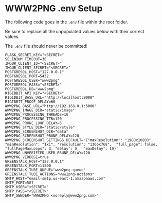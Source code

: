 # WWW2PNG .env Setup

The following code goes in the `.env` file within the root folder.

Be sure to replace all the unpopulated values below with their correct values.

The `.env` file should never be committed!

```
FLASK_SECRET_KEY="<SECRET>"
SELENIUM_TIMEOUT=30
IMGUR_CLIENT_ID="<SECRET>"
IMGUR_CLIENT_SECRET="<SECRET>"
POSTGRESQL_HOST="127.0.0.1"
POSTGRESQL_PORT=5432
POSTGRESQL_USER="www2png"
POSTGRESQL_PASS="<SECRET>"
POSTGRESQL_DB="www2png"
RIGIDBIT_API_KEY="<SECRET>"
RIGIDBIT_BASE_URL="http://localhost:8000"
RIGIDBIT_PROOF_DELAY=60
WWW2PNG_BASE_URL="http://192.168.0.1:5000"
WWW2PNG_IMAGE_DIR="static/image"
WWW2PNG_PROCESSING_THREADS=10
WWW2PNG_PROCESSING_TTR=120
WWW2PNG_PRUNE_LOOP_DELAY=5
WWW2PNG_STYLE_DIR="static/style"
WWW2PNG_SCREENSHOT_DIR="data"
WWW2PNG_SCREENSHOT_PRUNE_DELAY=120
WWW2PNG_SCREENSHOT_SETTINGS_DEFAULT='{"maxResolution": "1980x10800", "minResolution": "1x1", "resolution": "1366x768",  "full_page": false, "fullPageMaxLoops": 3, "delay": 0,  "maxDelay": 10}'
WWW2PNG_UNVERIFIED_USER_PRUNE_DELAY=120
WWW2PNG_VERBOSE=true
GREENSTALK_HOST="127.0.0.1"
GREENSTALK_PORT=11300
GREENSTALK_TUBE_QUEUE="www2png-queue"
GREENSTALK_TUBE_ACTIONS="www2png-actions"
SMTP_HOST="email-smtp.us-east-1.amazonaws.com"
SMTP_PORT=587
SMTP_USER="<SECRET>"
SMTP_PASS="<SECRET>"
SMTP_SENDER="WWW2PNG <noreply@www2png.com>"
```